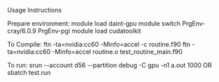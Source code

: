 Usage Instructions

Prepare environment:
module load daint-gpu
module switch PrgEnv-cray/6.0.9 PrgEnv-pgi
module load cudatoolkit

To Compile:
ftn -ta=nvidia:cc60 -Minfo=accel -c routine.f90
ftn -ta=nvidia:cc60 -Minfo=accel routine.o test_routine_main.f90

To run:
srun --account d56 --partition debug -C gpu -n1 a.out 1000
OR
sbatch test.run
